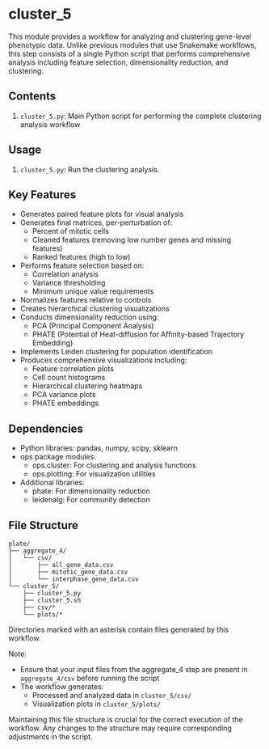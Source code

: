 # cluster_5

This module provides a workflow for analyzing and clustering gene-level phenotypic data. Unlike previous modules that use Snakemake workflows, this step consists of a single Python script that performs comprehensive analysis including feature selection, dimensionality reduction, and clustering.

## Contents

1. `cluster_5.py`: Main Python script for performing the complete clustering analysis workflow

## Usage

1. `cluster_5.py`: Run the clustering analysis.

## Key Features

- Generates paired feature plots for visual analysis
- Generates final matrices, per-perturbation of:
  - Percent of mitotic cells
  - Cleaned features (removing low number genes and missing features)
  - Ranked features (high to low)
- Performs feature selection based on:
  - Correlation analysis
  - Variance thresholding
  - Minimum unique value requirements
- Normalizes features relative to controls
- Creates hierarchical clustering visualizations
- Conducts dimensionality reduction using:
  - PCA (Principal Component Analysis)
  - PHATE (Potential of Heat-diffusion for Affinity-based Trajectory Embedding)
- Implements Leiden clustering for population identification
- Produces comprehensive visualizations including:
  - Feature correlation plots
  - Cell count histograms
  - Hierarchical clustering heatmaps
  - PCA variance plots
  - PHATE embeddings

## Dependencies

- Python libraries: pandas, numpy, scipy, sklearn
- ops package modules:
  - ops.cluster: For clustering and analysis functions
  - ops.plotting: For visualization utilities
- Additional libraries:
  - phate: For dimensionality reduction
  - leidenalg: For community detection

## File Structure

```
plate/
├── aggregate_4/
│   └── csv/
│       ├── all_gene_data.csv
│       ├── mitotic_gene_data.csv
│       └── interphase_gene_data.csv
└── cluster_5/
    ├── cluster_5.py
    ├── cluster_5.sh
    ├── csv/*
    └── plots/*
```

Directories marked with an asterisk contain files generated by this workflow.

Note:
- Ensure that your input files from the aggregate_4 step are present in `aggregate_4/csv` before running the script
- The workflow generates:
  - Processed and analyzed data in `cluster_5/csv/`
  - Visualization plots in `cluster_5/plots/`

Maintaining this file structure is crucial for the correct execution of the workflow. Any changes to the structure may require corresponding adjustments in the script.